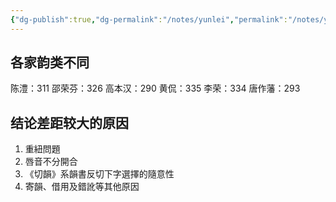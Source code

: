 ```yaml
---
{"dg-publish":true,"dg-permalink":"/notes/yunlei","permalink":"/notes/yunlei/","tags":["语言学"],"created":"2024-11-30T21:06:04.381+08:00","updated":"2025-04-21T16:06:57.087+08:00"}
---
```


## 各家韵类不同
陈澧：311
邵荣芬：326
高本汉：290
黄侃：335
李荣：334
唐作藩：293
## 结论差距较大的原因
1. 重紐問題
2. 唇音不分開合
3. 《切韻》系韻書反切下字選擇的隨意性
4. 寄韻、借用及錯訛等其他原因
